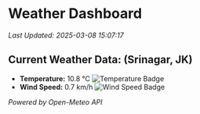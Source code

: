 
# Weather Dashboard

_Last Updated: 2025-03-08 15:07:17_

## Current Weather Data: (Srinagar, JK)
- **Temperature:** 10.8 °C ![Temperature Badge](https://img.shields.io/badge/Temperature-Low%20Temp-blue)
- **Wind Speed:** 0.7 km/h ![Wind Speed Badge](https://img.shields.io/badge/Wind%20Speed-Light%20Wind-blue)

*Powered by Open-Meteo API*
